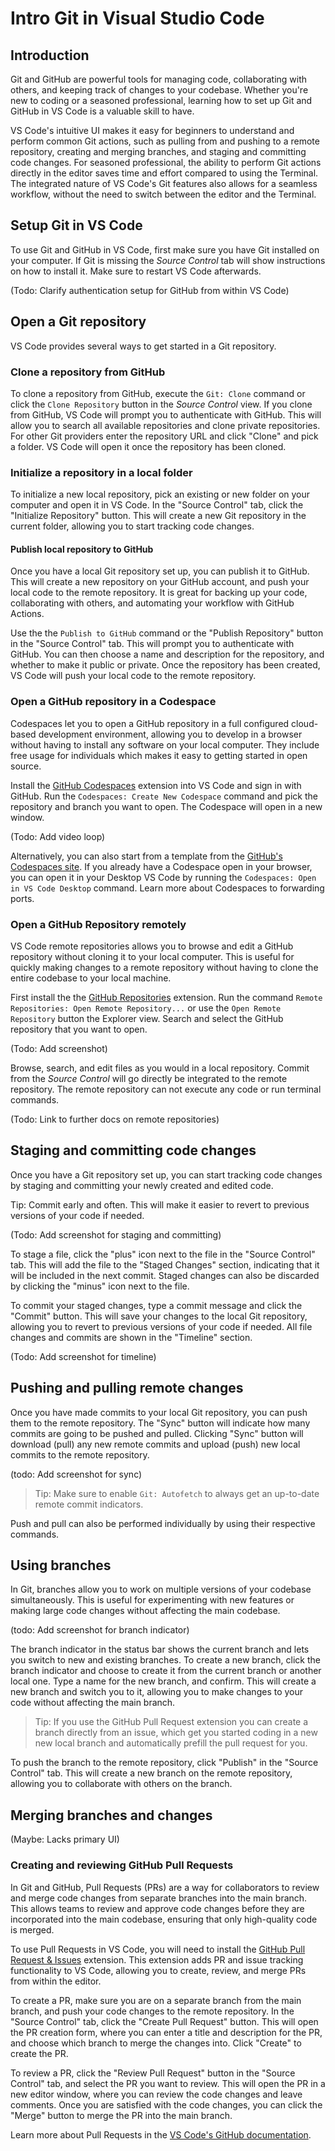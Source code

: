 # Intro Git in Visual Studio Code

## Introduction
Git and GitHub are powerful tools for managing code, collaborating with others, and keeping track of changes to your codebase. Whether you're new to coding or a seasoned professional, learning how to set up Git and GitHub in VS Code is a valuable skill to have.

VS Code's intuitive UI makes it easy for beginners to understand and perform common Git actions, such as pulling from and pushing to a remote repository, creating and merging branches, and staging and committing code changes. For seasoned professional, the ability to perform Git actions directly in the editor saves time and effort compared to using the Terminal. The integrated nature of VS Code's Git features also allows for a seamless workflow, without the need to switch between the editor and the Terminal.

## Setup Git in VS Code

To use Git and GitHub in VS Code, first make sure you have Git installed on your computer. If Git is missing the *Source Control* tab will show instructions on how to install it. Make sure to restart VS Code afterwards.

(Todo: Clarify authentication setup for GitHub from within VS Code)

## Open a Git repository

VS Code provides several ways to get started in a Git repository.

### Clone a repository from GitHub

To clone a repository from GitHub, execute the `Git: Clone` command or click the `Clone Repository` button in the *Source Control* view. If you clone from GitHub, VS Code will prompt you to authenticate with GitHub. This will allow you to search all available repositories and clone private repositories. For other Git providers enter the repository URL and click "Clone" and pick a folder. VS Code will open it once the repository has been cloned.

### Initialize a repository in a local folder
To initialize a new local repository, pick an existing or new folder on your computer and open it in VS Code. In the "Source Control" tab, click the "Initialize Repository" button. This will create a new Git repository in the current folder, allowing you to start tracking code changes.

#### Publish local repository to GitHub

Once you have a local Git repository set up, you can publish it to GitHub. This will create a new repository on your GitHub account, and push your local code to the remote repository. It is great for backing up your code, collaborating with others, and automating your workflow with GitHub Actions.

Use the the `Publish to GitHub` command or the "Publish Repository" button in the "Source Control" tab. This will prompt you to authenticate with GitHub. You can then choose a name and description for the repository, and whether to make it public or private. Once the repository has been created, VS Code will push your local code to the remote repository.

### Open a GitHub repository in a Codespace

Codespaces let you to open a GitHub repository in a full configured cloud-based development environment, allowing you to develop in a browser without having to install any software on your local computer. They include free usage for individuals which makes it easy to getting started in open source.

Install the [GitHub Codespaces](https://marketplace.visualstudio.com/items?itemName=GitHub.codespaces) extension into VS Code and sign in with GitHub. Run the `Codespaces: Create New Codespace` command and pick the repository and branch you want to open. The Codespace will open in a new window.

(Todo: Add video loop)

Alternatively, you can also start from a template from the [GitHub's Codespaces site](https://github.com/codespaces/templates). If you already have a Codespace open in your browser, you can open it in your Desktop VS Code by running the `Codespaces: Open in VS Code Desktop` command. Learn more about Codespaces to forwarding ports.

### Open a GitHub Repository remotely

VS Code remote repositories allows you to browse and edit a GitHub repository without cloning it to your local computer. This is useful for quickly making changes to a remote repository without having to clone the entire codebase to your local machine.

First install the the [GitHub Repositories](https://marketplace.visualstudio.com/items?itemName=GitHub.remotehub) extension. Run the command `Remote Repositories: Open Remote Repository...` or use the `Open Remote Repository` button the Explorer view. Search and select the GitHub repository that you want to open.

(Todo: Add screenshot)

Browse, search, and edit files as you would in a local repository. Commit from the *Source Control* will go directly be integrated to the remote repository. The remote repository can not execute any code or run terminal commands.

(Todo: Link to further docs on remote repositories)

## Staging and committing code changes

Once you have a Git repository set up, you can start tracking code changes by staging and committing your newly created and edited code.

Tip: Commit early and often. This will make it easier to revert to previous versions of your code if needed.

(Todo: Add screenshot for staging and committing)

To stage a file, click the "plus" icon next to the file in the "Source Control" tab. This will add the file to the "Staged Changes" section, indicating that it will be included in the next commit. Staged changes can also be discarded by clicking the "minus" icon next to the file.

To commit your staged changes, type a commit message and click the "Commit" button. This will save your changes to the local Git repository, allowing you to revert to previous versions of your code if needed. All file changes and commits are shown in the "Timeline" section.

(Todo: Add screenshot for timeline)

## Pushing and pulling remote changes

Once you have made commits to your local Git repository, you can push them to the remote repository. The "Sync" button will indicate how many commits are going to be pushed and pulled. Clicking "Sync" button will download (pull) any new remote commits and upload (push) new local commits to the remote repository.

(todo: Add screenshot for sync)

> Tip: Make sure to enable `Git: Autofetch` to always get an up-to-date remote commit indicators.

 Push and pull can also be performed individually by using their respective commands.

## Using branches

In Git, branches allow you to work on multiple versions of your codebase simultaneously. This is useful for experimenting with new features or making large code changes without affecting the main codebase.

(todo: Add screenshot for branch indicator)

The branch indicator in the status bar shows the current branch and lets you switch to new and existing branches. To create a new branch, click the branch indicator and choose to create it from the current branch or another local one. Type a name for the new branch, and confirm. This will create a new branch and switch you to it, allowing you to make changes to your code without affecting the main branch.

> Tip: If you use the GitHub Pull Request extension you can create a branch directly from an issue, which get you started coding in a new new local branch and automatically prefill the pull request for you.

To push the branch to the remote repository, click "Publish" in the "Source Control" tab. This will create a new branch on the remote repository, allowing you to collaborate with others on the branch.

## Merging branches and changes

(Maybe: Lacks primary UI)

### Creating and reviewing GitHub Pull Requests

In Git and GitHub, Pull Requests (PRs) are a way for collaborators to review and merge code changes from separate branches into the main branch. This allows teams to review and approve code changes before they are incorporated into the main codebase, ensuring that only high-quality code is merged.

To use Pull Requests in VS Code, you will need to install the [GitHub Pull Request & Issues](https://marketplace.visualstudio.com/items?itemName=GitHub.vscode-pull-request-github) extension. This extension adds PR and issue tracking functionality to VS Code, allowing you to create, review, and merge PRs from within the editor.

To create a PR, make sure you are on a separate branch from the main branch, and push your code changes to the remote repository. In the "Source Control" tab, click the "Create Pull Request" button. This will open the PR creation form, where you can enter a title and description for the PR, and choose which branch to merge the changes into. Click "Create" to create the PR.

To review a PR, click the "Review Pull Request" button in the "Source Control" tab, and select the PR you want to review. This will open the PR in a new editor window, where you can review the code changes and leave comments. Once you are satisfied with the code changes, you can click the "Merge" button to merge the PR into the main branch.

Learn more about Pull Requests in the [VS Code's GitHub documentation](https://code.visualstudio.com/docs/sourcecontrol/github).